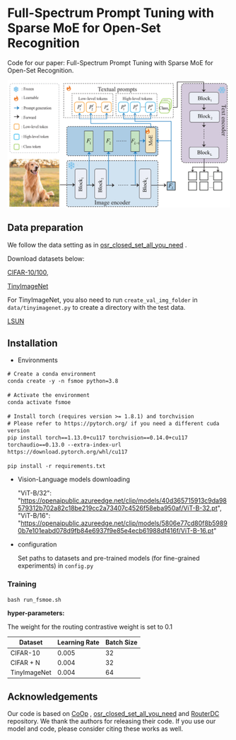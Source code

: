 

# Full-Spectrum Prompt Tuning with Sparse MoE for Open-Set Recognition

Code for our paper: Full-Spectrum Prompt Tuning with Sparse MoE for Open-Set Recognition.

![image](https://github.com/FayeXXX/FSMoE/blob/main/framework.png)

## Data preparation

We follow the data setting as in [osr_closed_set_all_you_need](https://github.com/sgvaze/osr_closed_set_all_you_need) .

Download datasets below:    



[CIFAR-10/100](https://pytorch.org/vision/stable/datasets.html),

[TinyImageNet](https://github.com/rmccorm4/Tiny-Imagenet-200)

For TinyImageNet, you also need to run `create_val_img_folder` in `data/tinyimagenet.py` to create
a directory with the test data.

[LSUN](https://github.com/facebookresearch/odin)


## Installation

* Environments

```
# Create a conda environment
conda create -y -n fsmoe python=3.8

# Activate the environment
conda activate fsmoe

# Install torch (requires version >= 1.8.1) and torchvision
# Please refer to https://pytorch.org/ if you need a different cuda version
pip install torch==1.13.0+cu117 torchvision==0.14.0+cu117 torchaudio==0.13.0 --extra-index-url https://download.pytorch.org/whl/cu117

pip install -r requirements.txt
```

* Vision-Language models downloading

  "ViT-B/32": "https://openaipublic.azureedge.net/clip/models/40d365715913c9da98579312b702a82c18be219cc2a73407c4526f58eba950af/ViT-B-32.pt",
  "ViT-B/16": "https://openaipublic.azureedge.net/clip/models/5806e77cd80f8b59890b7e101eabd078d9fb84e6937f9e85e4ecb61988df416f/ViT-B-16.pt"

* configuration

  Set paths to datasets and pre-trained models (for fine-grained experiments) in ```config.py```

### Training

```
bash run_fsmoe.sh
```

**hyper-parameters:**

The weight for the routing contrastive weight is set to 0.1

| **Dataset**       | **Learning Rate** | **Batch Size** |
|---------------|---------------|------------|
| CIFAR-10      | 0.005     | 32    |
| CIFAR + N     | 0.004       | 32             |
| TinyImageNet  | 0.004       | 64      |

## Acknowledgements

Our code is based on [CoOp](https://github.com/KaiyangZhou/CoOp) , [osr_closed_set_all_you_need](https://github.com/sgvaze/osr_closed_set_all_you_need) and [RouterDC](https://github.com/shuhao02/RouterDC) repository. We thank the authors for releasing their code. If you use our model and code, please consider citing these works as well.
